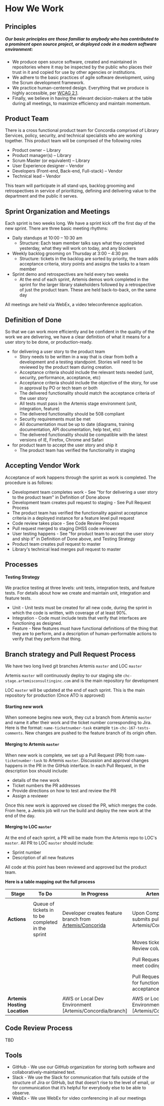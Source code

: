 # How We Work
## Principles

##### Our basic principles are those familiar to anybody who has contributed to a prominent open source project, or deployed code in a modern software environment:

- We produce open source software, created and maintained in repositories where it may be inspected by the public who places their trust in it and copied for use by other agencies or institutions.
- We adhere to the basic practices of agile software development, using the Scrum development framework.
- We practice human-centered design. Everything that we produce is highly accessible, per [WCAG 2.1]( https://www.w3.org/TR/WCAG21/). 
- Finally, we believe in having the relevant decision-makers at the table during all meetings, to maximize efficiency and maintain momentum.

## Product Team

There is a cross functional product team for Concordia comprised of Library Services, policy, security, and technical specialists who are working together. This product team will be comprised of the following roles
- Product owner – Library 
- Product manager(s) – Library
- Scrum Master (or equivalent) – Library 
- User Experience designer – Vendor 
- Developers (Front-end, Back-end, Full-stack) – Vendor 
- Technical lead – Vendor 

This team will participate in all stand ups, backlog grooming and retrospectives in service of prioritizing, defining and delivering value to the department and the public it serves.

## Sprint Organization and Meetings

Each sprint is two weeks long. We have a sprint kick off the first day of the new sprint. There are three basic meeting rhythms: 
- Daily standups at 10:00 – 10:30 am
    - Structure: Each team member talks says what they completed yesterday, what they will work on today, and any blockers
- Weekly backlog grooming on Thursday at 3:00 – 4:30 pm
    - Structure: tickets in the backlog are sorted by priority, the team adds acceptance criteria, story points and assigns the tasks to a team member
- Sprint demo and retrospectives are held every two weeks
    - At the end of each sprint, Artemis demos work completed in the sprint for the larger library stakeholders followed by a retrospective of just the product team. These are held back-to-back, on the same day

All meetings are held via WebEx, a video teleconference application. 

## Definition of Done

So that we can work more efficiently and be confident in the quality of the work we are delivering, we have a clear definition of what it means for a user story to be done, or production-ready.
- for delivering a user story to the product team
    - Story needs to be written in a way that is clear from both a development and a testing standpoint. Stories will need to be reviewed by the product team during creation. 
    - Acceptance criteria should include the relevant tests needed (unit, security, performance, acceptance, etc)
	- Acceptance criteria should include the objective of the story, for use in approval by PO or tech team or both
	- The delivered functionality should match the acceptance criteria of the user story
	- All tests must pass in the Artemis stage environment (unit, integration, feature)
	- The delivered functionality should be 508 compliant
	- Security requirements must be met
	- All documentation must be up to date (diagrams, training documentation, API documentation, help text, etc)
	- The delivered functionality should be compatible with the latest versions of IE, Firefox, Chrome and Safari
- for product team to accept the user story and ship it
	- The product team has verified the functionality in staging

## Accepting Vendor Work

Acceptance of work happens through the sprint as work is completed. The procedure is as follows:
- Development team completes work - See "for for delivering a user story to the product team" in Definition of Done above
- Development team creates pull request to staging - See Pull Request Process
- The product team has verified the functionality against acceptance criteria in a deployed instance for a feature level pull request
- Code review takes place - See Code Review Process
- Pull request merged to staging DHSS code reviewer
- User testing happens - See "for product team to accept the user story and ship it" in Definition of Done above, and Testing Strategy
- Product team creates pull request to master
- Library's technical lead merges pull request to master

## Processes
#### Testing Strategy

We practice testing at three levels: unit tests, integration tests, and feature tests. For details about how we create and maintain unit, integration and feature tests.
- Unit - Unit tests must be created for all new code, during the sprint in which the code is written, with coverage of at least 90%.
- Integration - Code must include tests that verify that interfaces are functioning as designed.
- Feature - New features must have functional definitions of the thing that they are to perform, and a description of human-performable actions to verify that they perform that thing.

## Branch strategy and Pull Request Process

We have two long lived git branches Artemis `master` and LOC `master`

Artemis `master` will continuously deploy to our staging site `chc-stage.artemisconsultinginc.com` and is the main repository for development

LOC `master` will be updated at the end of each sprint. This is the main repository for production (Once ATO is approved)

#### Starting new work

When someone begins new work, they cut a branch from Artemis `master` and name it after their work and the ticket number corresponding to Jira. Here is the format: `name-ticketnumber-task` example `tim-chc-167-tests-comments`. New changes are pushed to the feature branch of its origin often. 

#### Merging to Artemis `master`

When new work is complete, we set up a Pull Request (PR) from `name-ticketnumber-task` to Artemis `master`. Discussion and approval changes happens in the PR in the GitHub interface. In each Pull Request, in the description box should include: 
- details of the new work 
- Ticket numbers the PR addresses 
- Provide directions on how to test and review the PR 
- Assign a reviewer

Once this new work is approved we closed the PR, which merges the code. From here, a Jenkis job will run the build and deploy the new work at the end of the day. 

#### Merging to LOC `master`

At the end of each sprint, a PR will be made from the Artemis repo to LOC's `master`. All PR to LOC `master` should include:

- Sprint number
- Description of all new features 

All code at this point has been reviewed and approved but the product team. 


**Here is a table mapping out the full process**

| Stage                    | To Do                                             | In Progress                                             | Artemis Review                                                        | LOC Review                                                    | Complete                                                                   |
|--------------------------|---------------------------------------------------|---------------------------------------------------------|-----------------------------------------------------------------------|---------------------------------------------------------------|----------------------------------------------------------------------------|
|                          |                                                   |                                                         |                                                                       |                                                               |                                                                            |
| **Actions**                  | Queue of tickets in to be completed in the sprint | Developer creates feature branch from [Artemis/Concorida](https://github.com/ArtemisConsulting/concordia) | Upon Completion developer submits pull request to Artemis/Concordia   | After passing Artemis Review ticket is moved to Review (Jira) | After passing Project Review ticket is moved to Done (Jira)                |
|                          |                                                   |                                                         | Moves ticket to Artemis Review column                                 | Moves ticket to LOC Review Column                             |                                                                            |
|                          |                                                   |                                                         | Pull Request is reviewed to meet coding standards                     | Feature Branch is merged with Artemis/Concordia/Master        | Artemis/Concordia/Master is merged with LibraryOfCongress/Concordia/Master |
|                          |                                                   |                                                         | Pull Request is reviewed to for functionality and acceptance criteria | Pull Request is submitted to LibraryOfCongress/Concordia      |                                                                            |
|                          |                                                   |                                                         |                                                                       |                                                               |                                                                            |
| **Artemis Hosting Location** |                                                   | AWS or Local Dev Environment [Artemis/Concordia/branch] | AWS or Local Dev Environment [Artemis/Concordia/branch]               | chc-stage [Artemis/Concordia/Master]                          | chc-test [LibraryOfCongress/Concordia/Master]                              |


## Code Review Process

TBD

## Tools

- GitHub - We use our GitHub organization for storing both software and collaboratively-maintained text.
- Slack - We use the Slack for communication that falls outside of the structure of Jira or GitHub, but that doesn’t rise to the level of email, or for communication that it’s helpful for everybody else to be able to observe.
- WebEx - We use WebEx for video conferencing in all our meetings

